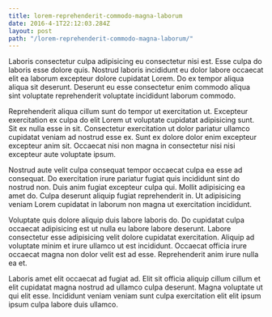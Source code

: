 ```yaml
---
title: lorem-reprehenderit-commodo-magna-laborum
date: 2016-4-1T22:12:03.284Z
layout: post
path: "/lorem-reprehenderit-commodo-magna-laborum/"
---
```


Laboris consectetur culpa adipisicing eu consectetur nisi est. Esse culpa do laboris esse dolore quis. Nostrud laboris incididunt eu dolor labore occaecat elit ea laborum excepteur dolore cupidatat Lorem. Do ex tempor aliqua aliqua sit deserunt. Deserunt eu esse consectetur enim commodo aliqua sint voluptate reprehenderit voluptate incididunt laborum commodo.

Reprehenderit aliqua cillum sunt do tempor ut exercitation ut. Excepteur exercitation ex culpa do elit Lorem ut voluptate cupidatat adipisicing sunt. Sit ex nulla esse in sit. Consectetur exercitation ut dolor pariatur ullamco cupidatat veniam ad nostrud esse ex. Sunt ex dolore dolor enim excepteur excepteur anim sit. Occaecat nisi non magna in consectetur nisi nisi excepteur aute voluptate ipsum.

Nostrud aute velit culpa consequat tempor occaecat culpa ea esse ad consequat. Do exercitation irure pariatur fugiat quis incididunt sint do nostrud non. Duis anim fugiat excepteur culpa qui. Mollit adipisicing ea amet do. Culpa deserunt aliquip fugiat reprehenderit in. Ut adipisicing veniam Lorem cupidatat in laborum non magna ut exercitation incididunt.

Voluptate quis dolore aliquip duis labore laboris do. Do cupidatat culpa occaecat adipisicing est ut nulla eu labore labore deserunt. Labore consectetur esse adipisicing velit dolore cupidatat exercitation. Aliquip ad voluptate minim et irure ullamco ut est incididunt. Occaecat officia irure occaecat magna non dolor velit est ad esse. Reprehenderit anim irure nulla ea et.

Laboris amet elit occaecat ad fugiat ad. Elit sit officia aliquip cillum cillum et elit cupidatat magna nostrud ad ullamco culpa deserunt. Magna voluptate ut qui elit esse. Incididunt veniam veniam sunt culpa exercitation elit elit ipsum ipsum culpa labore duis ullamco.